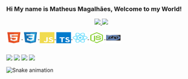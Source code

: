 ### Hi My name is Matheus Magalhães, Welcome to my World!

<div align="center">
  <a href="https://github.com/matheushasm">
  <img height="180em" src="https://github-readme-stats.vercel.app/api?username=matheushasm&show_icons=true&theme=dracula&include_all_commits=true&count_private=true"/>
  <img height="180em" src="https://github-readme-stats.vercel.app/api/top-langs/?username=matheushasm&layout=compact&langs_count=7&theme=dracula"/>
</div>

  <div style="display: inline_block"><br>
    <img align="center" alt="MM-HTML" height="30" width="40" src="https://raw.githubusercontent.com/devicons/devicon/master/icons/html5/html5-original.svg">
    <img align="center" alt="MM-CSS" height="30" width="40" src="https://raw.githubusercontent.com/devicons/devicon/master/icons/css3/css3-original.svg">
    <img align="center" alt="MM-Js" height="30" width="40" src="https://raw.githubusercontent.com/devicons/devicon/master/icons/javascript/javascript-plain.svg">
    <img align="center" alt="MM-Ts" height="30" width="40" src="https://raw.githubusercontent.com/devicons/devicon/master/icons/typescript/typescript-plain.svg">
    <img align="center" alt="MM-React" height="30" width="40" src="https://raw.githubusercontent.com/devicons/devicon/master/icons/react/react-original.svg">
    <img align="center" alt="MM-Csharp" height="30" width="40" src="https://raw.githubusercontent.com/devicons/devicon/master/icons/nodejs/nodejs-original.svg">
    <img align="center" alt="MM-Php" height="30" width="40" src="https://raw.githubusercontent.com/devicons/devicon/master/icons/php/php-original.svg">
</div>
    
  ##
 
<div> 
  <a href="https://www.youtube.com/channel/UCg7I0HLZwn4P3HRxlc9QoEw" target="_blank"><img src="https://img.shields.io/badge/YouTube-FF0000?style=for-the-badge&logo=youtube&logoColor=white" target="_blank"></a>
  <a href="https://www.instagram.com/matheushasm/" target="_blank"><img src="https://img.shields.io/badge/-Instagram-%23E4405F?style=for-the-badge&logo=instagram&logoColor=white" target="_blank"></a>
  <a href = "mailto:mathewsmagalhaes96@gmail.com"><img src="https://img.shields.io/badge/-Gmail-%23333?style=for-the-badge&logo=gmail&logoColor=white" target="_blank"></a>
  <a href="https://www.linkedin.com/in/matheus-magalhães-a73aaa204/" target="_blank"><img src="https://img.shields.io/badge/-LinkedIn-%230077B5?style=for-the-badge&logo=linkedin&logoColor=white" target="_blank"></a> 
 
  ![Snake animation](https://github.com/matheushasm/matheushasm/blob/output/github-contribution-grid-snake.svg)
 
</div>
